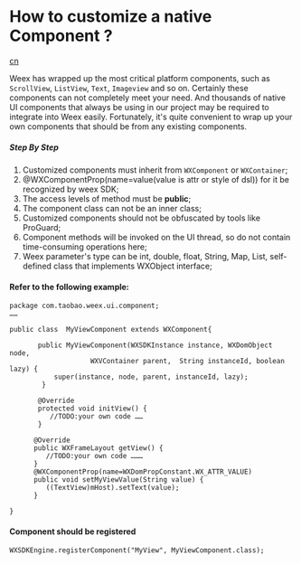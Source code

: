 # How to customize a native Component ?
<a href="https://github.com/weexteam/article/wiki/%E6%AC%A2%E8%BF%8E%E5%8F%82%E4%B8%8EWeex%E4%B8%AD%E6%96%87%E6%96%87%E6%A1%A3%E7%BF%BB%E8%AF%91"  class="weex-translate incomplete">cn</a>

Weex has wrapped up the most critical platform components, such as `ScrollView`, `ListView`, `Text`, `Imageview` and so on. Certainly these components can not completely meet your need. And  thousands of native UI components that always be using in our project may be required to integrate into Weex easily. Fortunately, it's quite convenient to wrap up your own components that should be from any existing components.

##### Step By Step
 
1. Customized components must inherit from `WXComponent` or `WXContainer`;
2. @WXComponentProp(name=value(value is attr or style of dsl)) for it be recognized by weex SDK;
3. The access levels of method must be **public**;
4. The component class can not be an inner class;
5. Customized components should not be obfuscated by tools like ProGuard;
6. Component methods will be invoked on the UI thread, so do not contain time-consuming operations here;  
7. Weex parameter's type can be int, double, float, String, Map, List, self-defined class that implements WXObject interface;


#### Refer to the following example: 

	package com.taobao.weex.ui.component;
	……

    public class  MyViewComponent extends WXComponent{

           public MyViewComponent(WXSDKInstance instance, WXDomObject node, 
                        WXVContainer parent,  String instanceId, boolean lazy) {                
               super(instance, node, parent, instanceId, lazy);
            }

           @Override
           protected void initView() {
              //TODO:your own code ……
           }

          @Override
          public WXFrameLayout getView() {
             //TODO:your own code ………        
          }
          @WXComponentProp(name=WXDomPropConstant.WX_ATTR_VALUE)
	      public void setMyViewValue(String value) {
	         ((TextView)mHost).setText(value);
	      }

    }

#### Component should be registered 

	WXSDKEngine.registerComponent("MyView", MyViewComponent.class);
	  	
	  	

